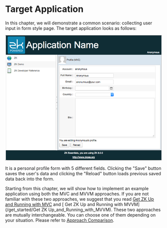 # Target Application


In this chapter, we will demonstrate a common scenario: collecting user
input in form style page. The target application looks as follows:

![](/zk_essentials/images/ze-ch5-app.png)

It is a personal profile form with 5 different fields. Clicking the
"Save" button saves the user's data and clicking the "Reload" button
loads previous saved data back into the form.

Starting from this chapter, we will show how to implement an example
application using both the MVC and MVVM approaches. If you are not
familiar with these two approaches, we suggest that you read [ Get ZK Up
and Running with
MVC](/get_started/Get_ZK_Up_and_Running_with_MVC) and [
Get ZK Up and Running with
MVVM](/get_started/Get ZK Up_and_Running_with_MVVM).
These two approaches are mutually interchangeable. You can choose one of
them depending on your situation. Please refer to [ Approach
Comparison](/get_started/Get_ZK_Up_and_Running_with_MVVM#Approach_Comparison).
